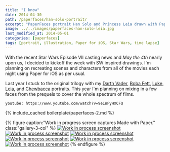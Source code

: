 ```yaml
---
title: "I know"
date: 2014-04-30
path: /paperfaces/han-solo-portrait/
excerpt: "PaperFaces portrait Han Solo and Princess Leia drawn with Paper for iOS on an iPad."
image: ../../images/paperfaces-han-solo-leia.jpg
last_modified_at: 2014-05-01
categories: [paperfaces]
tags: [portrait, illustration, Paper for iOS, Star Wars, time lapse]
---
```


With the recent Star Wars Episode VII casting news and *May the 4th* nearly upon us, I decided to kickoff the week with SW inspired drawings. I'm planning on recreating scenes and characters from all of the movies each night using Paper for iOS as per usual.

Last year I stuck to the original trilogy with my [Darth Vader](/paperfaces/darth-vader-portrai/), [Boba Fett](/paperfaces/boba-fett-portrait/), [Luke](/paperfaces/yoda-luke-skywalker-portrai/), [Leia](/paperfaces/slave-leia-jabba-the-hutt-portrait/), and [Chewbacca](/paperfaces/chewbacca-leia-boob-portrait/) portraits. This year I'm planning on mixing in a few faces from the prequels to cover the whole spectrum of films.

`youtube: https://www.youtube.com/watch?v=9e1nPyHXCFQ`

{% include_cached boilerplate/paperfaces-2.md %}

{% figure caption:"Work in progress screen captures Made with Paper." class:"gallery-3-col" %}
[![Work in process screenshot](../../images/paperfaces-han-solo-process-1-600.jpg)](../../images/paperfaces-han-solo-process-1-lg.jpg)
[![Work in process screenshot](../../images/paperfaces-han-solo-process-2-600.jpg)](../../images/paperfaces-han-solo-process-2-lg.jpg)
[![Work in process screenshot](../../images/paperfaces-han-solo-process-3-600.jpg)](../../images/paperfaces-han-solo-process-3-lg.jpg)
[![Work in process screenshot](../../images/paperfaces-han-solo-process-4-600.jpg)](../../images/paperfaces-han-solo-process-4-lg.jpg)
[![Work in process screenshot](../../images/paperfaces-han-solo-process-5-600.jpg)](../../images/paperfaces-han-solo-process-5-lg.jpg)
[![Work in process screenshot](../../images/paperfaces-han-solo-process-6-600.jpg)](../../images/paperfaces-han-solo-process-6-lg.jpg)
{% endfigure %}

